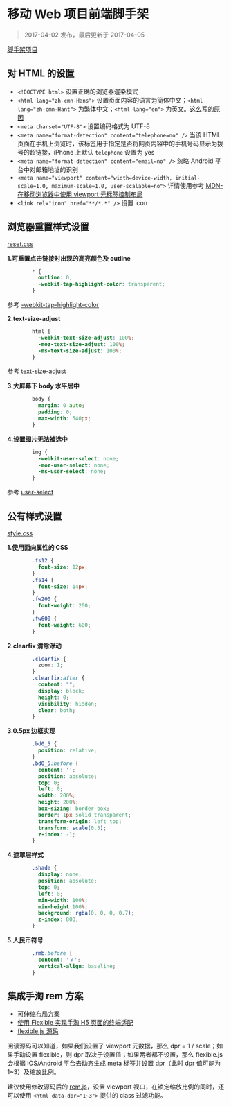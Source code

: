 移动 Web 项目前端脚手架
===

> 2017-04-02 发布，最后更新于 2017-04-05

[脚手架项目](https://github.com/AnHongpeng/mobile-web-case/tree/master/staging)

## 对 HTML 的设置

* `<!DOCTYPE html>` 设置正确的浏览器渲染模式
* `<html lang="zh-cmn-Hans">` 设置页面内容的语言为简体中文；`<html lang="zh-cmn-Hant">` 为繁体中文；`<html lang="en">` 为英文。[这么写的原因](https://www.zhihu.com/question/20797118)
* `<meta charset="UTF-8">` 设置编码格式为 UTF-8
* `<meta name="format-detection" content="telephone=no" />` 当该 HTML 页面在手机上浏览时，该标签用于指定是否将网页内容中的手机号码显示为拨号的超链接，iPhone 上默认 `telephone` 设置为 yes
* `<meta name="format-detection" content="email=no" />` 忽略 Android 平台中对邮箱地址的识别
* `<meta name="viewport" content="width=device-width, initial-scale=1.0, maximum-scale=1.0, user-scalable=no">` 详情使用参考 [MDN-在移动浏览器中使用 viewport 元标签控制布局](https://developer.mozilla.org/zh-CN/docs/Mobile/Viewport_meta_tag)
* `<link rel="icon" href="**/*.*" />` 设置 icon

## 浏览器重置样式设置

[reset.css](https://github.com/AnHongpeng/mobile-web-case/blob/master/staging/css/reset.css)

**1.可重置点击链接时出现的高亮颜色及 outline**

```css
        * {
          outline: 0;
          -webkit-tap-highlight-color: transparent;
        }
```

参考 [-webkit-tap-highlight-color](https://developer.mozilla.org/zh-CN/docs/Web/CSS/-webkit-tap-highlight-color)

**2.text-size-adjust**

```css
        html {
          -webkit-text-size-adjust: 100%;
          -moz-text-size-adjust: 100%;
          -ms-text-size-adjust: 100%;
        }
```

参考 [text-size-adjust](https://developer.mozilla.org/zh-CN/docs/Web/CSS/text-size-adjust)

**3.大屏幕下 body 水平居中**

```css
        body {
          margin: 0 auto;
          padding: 0;
          max-width: 540px;
        }
```

**4.设置图片无法被选中**

```css
        img {
          -webkit-user-select: none;
          -moz-user-select: none;
          -ms-user-select: none;
        }
```

参考 [user-select](https://developer.mozilla.org/zh-CN/docs/Web/CSS/user-select)

## 公有样式设置

[style.css](https://github.com/AnHongpeng/mobile-web-case/blob/master/staging/css/style.css)

**1.使用面向属性的 CSS**

```css
        .fs12 {
          font-size: 12px;
        }
        .fs14 {
          font-size: 14px;
        }
        .fw200 {
          font-weight: 200;
        }
        .fw600 {
          font-weight: 600;
        }
```

**2.clearfix 清除浮动**

```css
        .clearfix {
          zoom: 1;
        }
        .clearfix:after {
          content: "";
          display: block;
          height: 0;
          visibility: hidden;
          clear: both;
        }
```

**3.0.5px 边框实现**

```css
        .bd0_5 {
          position: relative;
        }
        .bd0_5:before {
          content: '';
          position: absolute;
          top: 0;
          left: 0;
          width: 200%;
          height: 200%;
          box-sizing: border-box;
          border: 1px solid transparent;
          transform-origin: left top;
          transform: scale(0.5);
          z-index: -1;
        }
```

**4.遮罩层样式**

```css
        .shade {
          display: none;
          position: absolute;
          top: 0;
          left: 0;
          min-width: 100%;
          min-height:100%;
          background: rgba(0, 0, 0, 0.7);
          z-index: 800;
        }
```

**5.人民币符号**

```css
        .rmb:before {
          content: '￥';
          vertical-align: baseline;
        }
```

## 集成手淘 rem 方案

* [可伸缩布局方案](https://github.com/amfe/lib-flexible)
* [使用 Flexible 实现手淘 H5 页面的终端适配](https://github.com/amfe/article/issues/17)
* [flexible.js 源码](https://github.com/amfe/lib-flexible/blob/master/src/flexible.js)

阅读源码可以知道，如果我们设置了 viewport 元数据，那么 dpr = 1 / scale；如果手动设置 flexible，则 dpr 取决于设置值；如果两者都不设置，那么 flexible.js 会根据 IOS/Android 平台去动态生成 meta 标签并设置 dpr（此时 dpr 值可能为 1~3）及缩放比例。

建议使用修改源码后的 [rem.js](https://github.com/AnHongpeng/mobile-web-case/blob/master/lib/rem.js)，设置 viewport 视口，在锁定缩放比例的同时，还可以使用 `<html data-dpr="1~3">` 提供的 class 过滤功能。
